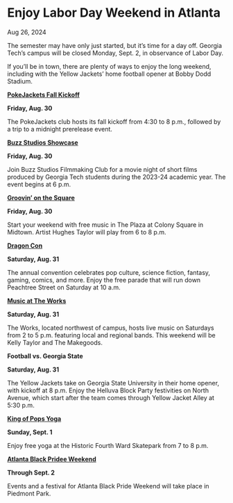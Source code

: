 # Enjoy Labor Day Weekend in Atlanta

Aug 26, 2024


The semester may have only just started, but it’s time for a day off. Georgia Tech’s campus will be closed Monday, Sept. 2, in observance of Labor Day.

If you’ll be in town, there are plenty of ways to enjoy the long weekend, including with the Yellow Jackets’ home football opener at Bobby Dodd Stadium.

[**PokeJackets Fall Kickoff**](https://calendar.gatech.edu/event/2024/08/30/pokejackets-fall-kickoff)

**Friday, Aug. 30**

The PokeJackets club hosts its fall kickoff from 4:30 to 8 p.m., followed by a trip to a midnight prerelease event.

[**Buzz Studios Showcase**](https://calendar.gatech.edu/event/2024/08/30/2nd-annual-buzz-studios-film-showcase)

**Friday, Aug. 30**

Join Buzz Studios Filmmaking Club for a movie night of short films produced by Georgia Tech students during the 2023-24 academic year. The event begins at 6 p.m.

[**Groovin’ on the Square**](https://colonysquare.com/events/groovin-on-the-square/)

**Friday, Aug. 30**

Start your weekend with free music in The Plaza at Colony Square in Midtown. Artist Hughes Taylor will play from 6 to 8 p.m.

[**Dragon Con**](https://www.dragoncon.org/)

**Saturday, Aug. 31**

The annual convention celebrates pop culture, science fiction, fantasy, gaming, comics, and more. Enjoy the free parade that will run down Peachtree Street on Saturday at 10 a.m.

[**Music at The Works**](https://theworksatl.com/event/summer-soul-stice-aug-31/)

**Saturday, Aug. 31**

The Works, located northwest of campus, hosts live music on Saturdays from 2 to 5 p.m. featuring local and regional bands. This weekend will be Kelly Taylor and The Makegoods.

**Football vs. Georgia State**

**Saturday, Aug. 31**

The Yellow Jackets take on Georgia State University in their home opener, with kickoff at 8 p.m. Enjoy the Helluva Block Party festivities on North Avenue, which start after the team comes through Yellow Jacket Alley at 5:30 p.m.

[**King of Pops Yoga**](https://www.kingofpops.com/yoga)

**Sunday, Sept. 1**

Enjoy free yoga at the Historic Fourth Ward Skatepark from 7 to 8 p.m.

[**Atlanta Black Pridee Weekend**](https://www.atlantaprideweekend.com/)

**Through Sept. 2**

Events and a festival for Atlanta Black Pride Weekend will take place in Piedmont Park.